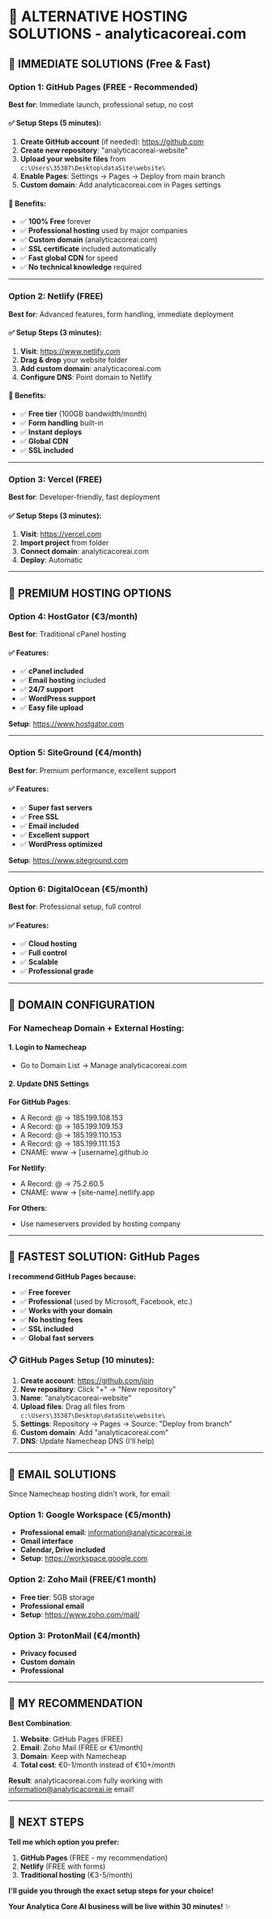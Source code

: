 # 🚀 ALTERNATIVE HOSTING SOLUTIONS - analyticacoreai.com

## 🎯 IMMEDIATE SOLUTIONS (Free & Fast)

### Option 1: **GitHub Pages** (FREE - Recommended)
**Best for**: Immediate launch, professional setup, no cost

#### ✅ Setup Steps (5 minutes):
1. **Create GitHub account** (if needed): https://github.com
2. **Create new repository**: "analyticacoreai-website"
3. **Upload your website files** from `c:\Users\35387\Desktop\dataSite\website\`
4. **Enable Pages**: Settings → Pages → Deploy from main branch
5. **Custom domain**: Add analyticacoreai.com in Pages settings

#### 🎯 Benefits:
- ✅ **100% Free** forever
- ✅ **Professional hosting** used by major companies
- ✅ **Custom domain** (analyticacoreai.com)
- ✅ **SSL certificate** included automatically
- ✅ **Fast global CDN** for speed
- ✅ **No technical knowledge** required

---

### Option 2: **Netlify** (FREE)
**Best for**: Advanced features, form handling, immediate deployment

#### ✅ Setup Steps (3 minutes):
1. **Visit**: https://www.netlify.com
2. **Drag & drop** your website folder
3. **Add custom domain**: analyticacoreai.com
4. **Configure DNS**: Point domain to Netlify

#### 🎯 Benefits:
- ✅ **Free tier** (100GB bandwidth/month)
- ✅ **Form handling** built-in
- ✅ **Instant deploys** 
- ✅ **Global CDN**
- ✅ **SSL included**

---

### Option 3: **Vercel** (FREE)
**Best for**: Developer-friendly, fast deployment

#### ✅ Setup Steps (3 minutes):
1. **Visit**: https://vercel.com
2. **Import project** from folder
3. **Connect domain**: analyticacoreai.com
4. **Deploy**: Automatic

---

## 🏢 PREMIUM HOSTING OPTIONS

### Option 4: **HostGator** (€3/month)
**Best for**: Traditional cPanel hosting

#### ✅ Features:
- ✅ **cPanel included**
- ✅ **Email hosting** included
- ✅ **24/7 support**
- ✅ **WordPress support**
- ✅ **Easy file upload**

**Setup**: https://www.hostgator.com

---

### Option 5: **SiteGround** (€4/month)
**Best for**: Premium performance, excellent support

#### ✅ Features:
- ✅ **Super fast servers**
- ✅ **Free SSL**
- ✅ **Email included**
- ✅ **Excellent support**
- ✅ **WordPress optimized**

**Setup**: https://www.siteground.com

---

### Option 6: **DigitalOcean** (€5/month)
**Best for**: Professional setup, full control

#### ✅ Features:
- ✅ **Cloud hosting**
- ✅ **Full control**
- ✅ **Scalable**
- ✅ **Professional grade**

---

## 🎯 DOMAIN CONFIGURATION

### For Namecheap Domain + External Hosting:

#### 1. **Login to Namecheap**
- Go to Domain List → Manage analyticacoreai.com

#### 2. **Update DNS Settings**
**For GitHub Pages**:
- A Record: @ → 185.199.108.153
- A Record: @ → 185.199.109.153  
- A Record: @ → 185.199.110.153
- A Record: @ → 185.199.111.153
- CNAME: www → [username].github.io

**For Netlify**:
- A Record: @ → 75.2.60.5
- CNAME: www → [site-name].netlify.app

**For Others**:
- Use nameservers provided by hosting company

---

## 🚀 FASTEST SOLUTION: GitHub Pages

**I recommend GitHub Pages because:**
- ✅ **Free forever**
- ✅ **Professional** (used by Microsoft, Facebook, etc.)
- ✅ **Works with your domain**
- ✅ **No hosting fees**
- ✅ **SSL included**
- ✅ **Global fast servers**

### 📋 GitHub Pages Setup (10 minutes):

1. **Create account**: https://github.com/join
2. **New repository**: Click "+" → "New repository"
3. **Name**: "analyticacoreai-website"
4. **Upload files**: Drag all files from `c:\Users\35387\Desktop\dataSite\website\`
5. **Settings**: Repository → Pages → Source: "Deploy from branch"
6. **Custom domain**: Add "analyticacoreai.com"
7. **DNS**: Update Namecheap DNS (I'll help)

---

## 📧 EMAIL SOLUTIONS

Since Namecheap hosting didn't work, for email:

### Option 1: **Google Workspace** (€5/month)
- **Professional email**: information@analyticacoreai.ie
- **Gmail interface**
- **Calendar, Drive included**
- **Setup**: https://workspace.google.com

### Option 2: **Zoho Mail** (FREE/€1 month)
- **Free tier**: 5GB storage
- **Professional email**
- **Setup**: https://www.zoho.com/mail/

### Option 3: **ProtonMail** (€4/month)
- **Privacy focused**
- **Custom domain**
- **Professional**

---

## 🎯 MY RECOMMENDATION

**Best Combination**:
1. **Website**: GitHub Pages (FREE)
2. **Email**: Zoho Mail (FREE or €1/month)
3. **Domain**: Keep with Namecheap
4. **Total cost**: €0-1/month instead of €10+/month

**Result**: analyticacoreai.com fully working with information@analyticacoreai.ie email!

---

## 🚀 NEXT STEPS

**Tell me which option you prefer:**
1. **GitHub Pages** (FREE - my recommendation)
2. **Netlify** (FREE with forms)
3. **Traditional hosting** (€3-5/month)

**I'll guide you through the exact setup steps for your choice!**

**Your Analytica Core AI business will be live within 30 minutes!** ✨
